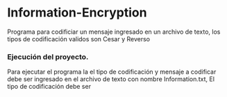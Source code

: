 # Information-Encryption

Programa para codificiar un mensaje ingresado en un archivo de texto, los tipos de codificación validos son Cesar y Reverso 

### Ejecución del proyecto. 

Para ejecutar el programa la el tipo de codificación y mensaje a codificar debe ser ingresado en el archivo de texto con nombre Information.txt, El tipo de codificación debe ser 
